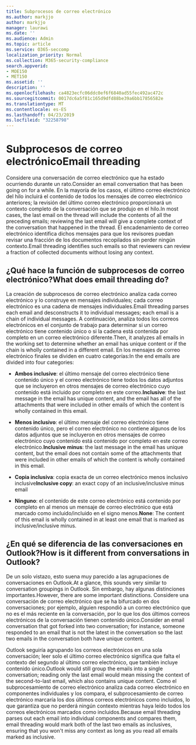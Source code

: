 ```yaml
---
title: Subprocesos de correo electrónico
ms.author: markjjo
author: markjjo
manager: laurawi
ms.date: ''
ms.audience: Admin
ms.topic: article
ms.service: O365-seccomp
localization_priority: Normal
ms.collection: M365-security-compliance
search.appverid:
- MOE150
- MET150
ms.assetid: ''
description: ''
ms.openlocfilehash: ca4823ecfc06ddc0ef6f6840ad55fec492ac472c
ms.sourcegitcommit: 0017dc6a5f81c165d9dfd88be39a6bb17856582e
ms.translationtype: MT
ms.contentlocale: es-ES
ms.lasthandoff: 04/23/2019
ms.locfileid: "32258798"
---
```

# <a name="email-threading"></a><span data-ttu-id="0a722-102">Subprocesos de correo electrónico</span><span class="sxs-lookup"><span data-stu-id="0a722-102">Email threading</span></span>

<span data-ttu-id="0a722-103">Considere una conversación de correo electrónico que ha estado ocurriendo durante un rato.</span><span class="sxs-lookup"><span data-stu-id="0a722-103">Consider an email conversation that has been going on for a while.</span></span> <span data-ttu-id="0a722-104">En la mayoría de los casos, el último correo electrónico del hilo incluirá el contenido de todos los mensajes de correo electrónico anteriores; la revisión del último correo electrónico proporcionará un contexto completo de la conversación que se produjo en el hilo.</span><span class="sxs-lookup"><span data-stu-id="0a722-104">In most cases, the last email on the thread will include the contents of all the preceding emails; reviewing the last email will give a complete context of the conversation that happened in the thread.</span></span> <span data-ttu-id="0a722-105">El encadenamiento de correo electrónico identifica dichos mensajes para que los revisores puedan revisar una fracción de los documentos recopilados sin perder ningún contexto.</span><span class="sxs-lookup"><span data-stu-id="0a722-105">Email threading identifies such emails so that reviewers can review a fraction of collected documents without losing any context.</span></span>

## <a name="what-does-email-threading-do"></a><span data-ttu-id="0a722-106">¿Qué hace la función de subprocesos de correo electrónico?</span><span class="sxs-lookup"><span data-stu-id="0a722-106">What does email threading do?</span></span>

<span data-ttu-id="0a722-107">La creación de subprocesos de correo electrónico analiza cada correo electrónico y lo construye en mensajes individuales; cada correo electrónico es una cadena de mensajes individuales.</span><span class="sxs-lookup"><span data-stu-id="0a722-107">Email threading parses each email and desconstructs it to individual messages; each email is a chain of individual messages.</span></span> <span data-ttu-id="0a722-108">A continuación, analiza todos los correos electrónicos en el conjunto de trabajo para determinar si un correo electrónico tiene contenido único o si la cadena está contenida por completo en un correo electrónico diferente.</span><span class="sxs-lookup"><span data-stu-id="0a722-108">Then, it analyzes all emails in the working set to determine whether an email has unique content or if the chain is wholly contained in a different email.</span></span> <span data-ttu-id="0a722-109">En los mensajes de correo electrónico finales se dividen en cuatro categorías:</span><span class="sxs-lookup"><span data-stu-id="0a722-109">In the end emails are divided into four categories:</span></span>

- <span data-ttu-id="0a722-110">**Ambos inclusive**: el último mensaje del correo electrónico tiene contenido único y el correo electrónico tiene todos los datos adjuntos que se incluyeron en otros mensajes de correo electrónico cuyo contenido está incluido por completo en este correo.</span><span class="sxs-lookup"><span data-stu-id="0a722-110">**Inclusive**: the last message in the email has unique content, and the email has all of the attachments that were included in other emails of which the content is wholly contained in this email.</span></span>


- <span data-ttu-id="0a722-111">**Menos inclusivo**: el último mensaje del correo electrónico tiene contenido único, pero el correo electrónico no contiene algunos de los datos adjuntos que se incluyeron en otros mensajes de correo electrónico cuyo contenido está contenido por completo en este correo electrónico.</span><span class="sxs-lookup"><span data-stu-id="0a722-111">**Inclusive minus**: the last message in the email has unique content, but the email does not contain some of the attachments that were included in other emails of which the content is wholly contained in this email.</span></span>

- <span data-ttu-id="0a722-112">**Copia inclusiva**: copia exacta de un correo electrónico menos inclusivo inclusive</span><span class="sxs-lookup"><span data-stu-id="0a722-112">**Inclusive copy**: an exact copy of an inclusive/inclusive minus email</span></span>

- <span data-ttu-id="0a722-113">**Ninguno**: el contenido de este correo electrónico está contenido por completo en al menos un mensaje de correo electrónico que está marcado como incluido/incluido en el signo menos.</span><span class="sxs-lookup"><span data-stu-id="0a722-113">**None**: The content of this email is wholly contained in at least one email that is marked as inclusive/inclusive minus.</span></span>

## <a name="how-is-it-different-from-conversations-in-outlook"></a><span data-ttu-id="0a722-114">¿En qué se diferencia de las conversaciones en Outlook?</span><span class="sxs-lookup"><span data-stu-id="0a722-114">How is it different from conversations in Outlook?</span></span>
<span data-ttu-id="0a722-115">De un solo vistazo, esto suena muy parecido a las agrupaciones de conversaciones en Outlook.</span><span class="sxs-lookup"><span data-stu-id="0a722-115">At a glance, this sounds very similar to conversation groupings in Outlook.</span></span> <span data-ttu-id="0a722-116">Sin embargo, hay algunas distinciones importantes.</span><span class="sxs-lookup"><span data-stu-id="0a722-116">However, there are some important distinctions.</span></span> <span data-ttu-id="0a722-117">Considere una conversación de correo electrónico que se ha bifurcado en dos conversaciones; por ejemplo, alguien respondió a un correo electrónico que no es el más reciente en la conversación, por lo que los dos últimos correos electrónicos de la conversación tienen contenido único.</span><span class="sxs-lookup"><span data-stu-id="0a722-117">Consider an email conversation that got forked into two conversation; for instance, someone responded to an email that is not the latest in the conversation so the last two emails in the conversation both have unique content.</span></span>

<span data-ttu-id="0a722-118">Outlook seguiría agrupando los correos electrónicos en una sola conversación; leer solo el último correo electrónico significa que falta el contexto del segundo al último correo electrónico, que también incluye contenido único.</span><span class="sxs-lookup"><span data-stu-id="0a722-118">Outlook would still group the emails into a single conversation; reading only the last email would mean missing the context of the second-to-last email, which also contains unique content.</span></span> <span data-ttu-id="0a722-119">Como el subprocesamiento de correo electrónico analiza cada correo electrónico en componentes individuales y los compara, el subprocesamiento de correo electrónico marcaría los dos últimos correos electrónicos como incluidos, lo que garantiza que no perderá ningún contexto mientras haya leído todos los correos electrónicos marcados como incluidos.</span><span class="sxs-lookup"><span data-stu-id="0a722-119">Because email threading parses out each email into individual components and compares them, email threading would mark both of the last two emails as inclusives, ensuring that you won't miss any context as long as you read all emails marked as inclusive.</span></span>
